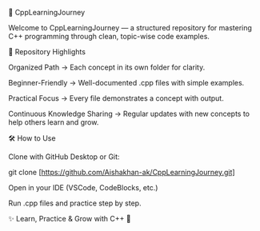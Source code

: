 🚀 CppLearningJourney

Welcome to CppLearningJourney — a structured repository for mastering C++ programming through clean, topic-wise code examples.

📂 Repository Highlights

Organized Path → Each concept in its own folder for clarity.

Beginner-Friendly → Well-documented .cpp files with simple examples.

Practical Focus → Every file demonstrates a concept with output.

Continuous Knowledge Sharing → Regular updates with new concepts to help others learn and grow.

🛠 How to Use

Clone with GitHub Desktop or Git:

git clone [https://github.com/Aishakhan-ak/CppLearningJourney.git]

Open in your IDE (VSCode, CodeBlocks, etc.)

Run .cpp files and practice step by step.

✨ Learn, Practice & Grow with C++ 🚀
